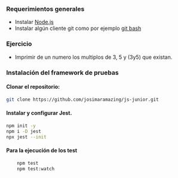 ### Requerimientos generales

- Instalar [Node.js](https://nodejs.org/es/download/)
- Instalar algún cliente git como por ejemplo [git bash](https://git-scm.com/downloads)


### Ejercicio


- Imprimir de un numero los multiplos de 3, 5 y (3y5) que existan.
 

### Instalación del framework de pruebas

#### **Clonar el repositorio:**

```bash
git clone https://github.com/josimaramazing/js-junior.git
```

#### **Instalar y configurar Jest.**

```bash
npm init -y
npm i -D jest
npx jest --init
```

#### **Para la ejecución de los test**

```bash
    npm test
    npm test:watch
```



